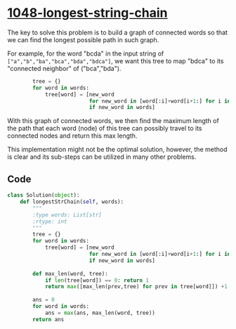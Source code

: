 # [1048-longest-string-chain](https://leetcode.com/problems/longest-string-chain/)

The key to solve this problem is to build a graph of connected words so that we can find the longest possible path in such graph.

For example, for the word "bcda" in the input string of `["a","b","ba","bca","bda","bdca"]`, we want this tree to map "bdca" to its "connected neighbor" of ("bca","bda").

```python
        tree = {}
        for word in words:
            tree[word] = [new_word 
                          for new_word in [word[:i]+word[i+1:] for i in range(len(word))]
                          if new_word in words]
```

With this graph of connected words, we then find the maximum length of the path that each word (node) of this tree can possibly travel to its connected nodes and return this max length.

This implementation might not be the optimal solution, however, the method is clear and its sub-steps can be utilized in many other problems.

## Code

```python
class Solution(object):
    def longestStrChain(self, words):
        """
        :type words: List[str]
        :rtype: int
        """
        tree = {}
        for word in words:
            tree[word] = [new_word 
                          for new_word in [word[:i]+word[i+1:] for i in range(len(word))]
                          if new_word in words]
        
        def max_len(word, tree):
            if len(tree[word]) == 0: return 1
            return max([max_len(prev,tree) for prev in tree[word]]) +1
        
        ans = 0
        for word in words:
            ans = max(ans, max_len(word, tree))
        return ans
```
